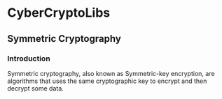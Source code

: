 # CyberCryptoLibs

## Symmetric Cryptography

### Introduction
Symmetric cryptography, also known as Symmetric-key encryption, are algorithms that uses the same cryptographic key to encrypt and then decrypt some data. 
